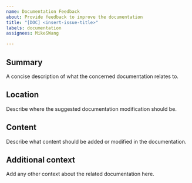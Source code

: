 ```yaml
---
name: Documentation Feedback
about: Provide feedback to improve the documentation
title: "[DOC] <insert-issue-title>"
labels: documentation
assignees: MikeSWang

---
```


## Summary

A concise description of what the concerned documentation relates to.


## Location

Describe where the suggested documentation modification should be.


## Content

Describe what content should be added or modified in the documentation.


## Additional context

Add any other context about the related documentation here.
